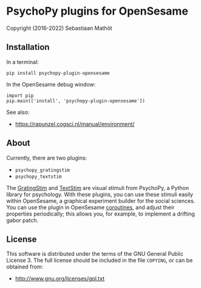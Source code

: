 # PsychoPy plugins for OpenSesame

Copyright (2016-2022) Sebastiaan Mathôt


## Installation

In a terminal:

~~~
pip install psychopy-plugin-opensesame
~~~

In the OpenSesame debug window:

~~~
import pip
pip.main(['install', 'psychopy-plugin-opensesame'])
~~~

See also:

- https://rapunzel.cogsci.nl/manual/environment/


## About

Currently, there are two plugins:

- `psychopy_gratingstim`
- `psychopy_textstim`

The [GratingStim](http://www.psychopy.org/api/visual/gratingstim.html) and [TextStim](http://www.psychopy.org/api/visual/textstim.html) are visual stimuli from PsychoPy, a Python library for psychology. With these plugins, you can use these stimuli easily within OpenSesame, a graphical experiment builder for the social sciences. You can use the plugin in OpenSesame [coroutines](http://osdoc.cogsci.nl/3.1/manual/structure/coroutines/), and adjust their properties periodically; this allows you, for example, to implement a drifting gabor patch.


## License

This software is distributed under the terms of the GNU General Public License 3. The full license should be included in the file `COPYING`, or can be obtained from:

- <http://www.gnu.org/licenses/gpl.txt>
